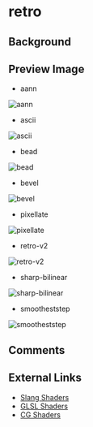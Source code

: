 # retro

## Background

## Preview Image

* aann

![aann](images/retro/aann.png)

* ascii

![ascii](images/retro/ascii.png)

* bead

![bead](images/retro/bead.png)

* bevel

![bevel](images/retro/bevel.png)

* pixellate

![pixellate](images/retro/pixellate.png)

* retro-v2

![retro-v2](images/retro/retro-v2.png)

* sharp-bilinear

![sharp-bilinear](images/retro/sharp-bilinear.png)

* smootheststep

![smootheststep](images/retro/smootheststep.png)

## Comments

## External Links

* [Slang Shaders](https://github.com/libretro/slang-shaders)
* [GLSL Shaders](https://github.com/libretro/glsl-shaders)  
* [CG Shaders](https://github.com/libretro/common-shaders)
